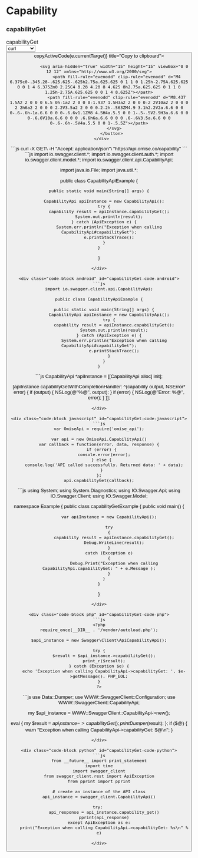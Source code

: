 # Capability


<div style={{ display: 'flex', justifyContent: 'space-between', gap: '1rem' }}>

  <div class="sub-heading" style={{flex: 2}}>
    <h3>capabilityGet</h3>
  </div>
  <div class="code" style={{flex: 2}}>
    <div class="code-container">
      <div class="code-header">capabilityGet</div>
      <div class="code-dropdown">
        <select  onChange={(e) => handleLanguageChange(e.target)}>
          <option value="curl">curl</option><option value="java">java</option><option value="android">android</option><option value="objc">objc</option><option value="javascript">javascript</option><option value="csharp">csharp</option><option value="php">php</option><option value="perl">perl</option><option value="python">python</option>
        </select>
        <button className="copy-btn" onClick={(e) => copyActiveCode(e.currentTarget)} title="Copy to clipboard">

                <svg aria-hidden="true" width="15" height="15" viewBox="0 0 12 12" xmlns="http://www.w3.org/2000/svg">
                  <path fill-rule="evenodd" clip-rule="evenodd" d="M4 6.375c0-.345.28-.625.625-.625h2.75a.625.625 0 1 1 0 1.25h-2.75A.625.625 0 0 1 4 6.375Zm0 2.25C4 8.28 4.28 8 4.625 8h2.75a.625.625 0 1 1 0 1.25h-2.75A.625.625 0 0 1 4 8.625Z"></path>
                  <path fill-rule="evenodd" clip-rule="evenodd" d="M8.437 1.5A2 2 0 0 0 6.5 0h-1a2 2 0 0 0-1.937 1.5H3a2 2 0 0 0-2 2V10a2 2 0 0 0 2 2h6a2 2 0 0 0 2-2V3.5a2 2 0 0 0-2-2h-.563ZM4.9 3.1h2.2V2a.6.6 0 0 0-.6-.6h-1a.6.6 0 0 0-.6.6v1.1ZM8 4.5H4a.5.5 0 0 1-.5-.5V2.9H3a.6.6 0 0 0-.6.6V10a.6.6 0 0 0 .6.6h6a.6.6 0 0 0 .6-.6V3.5a.6.6 0 0 0-.6-.6h-.5V4a.5.5 0 0 1-.5.5Z"></path>
                </svg>
              </button>
      </div>
      
<div class="code-block curl active" id="capabilityGet-code-curl">
```js
curl -X GET\
-H "Accept: application/json"\
"https://api.omise.co/capability"
```
</div>

<div class="code-block java" id="capabilityGet-code-java">
```js
import io.swagger.client.*;
import io.swagger.client.auth.*;
import io.swagger.client.model.*;
import io.swagger.client.api.CapabilityApi;

import java.io.File;
import java.util.*;

public class CapabilityApiExample {

    public static void main(String[] args) {
        
        CapabilityApi apiInstance = new CapabilityApi();
        try {
            capability result = apiInstance.capabilityGet();
            System.out.println(result);
        } catch (ApiException e) {
            System.err.println("Exception when calling CapabilityApi#capabilityGet");
            e.printStackTrace();
        }
    }
}
```
</div>

<div class="code-block android" id="capabilityGet-code-android">
```js
import io.swagger.client.api.CapabilityApi;

public class CapabilityApiExample {

    public static void main(String[] args) {
        CapabilityApi apiInstance = new CapabilityApi();
        try {
            capability result = apiInstance.capabilityGet();
            System.out.println(result);
        } catch (ApiException e) {
            System.err.println("Exception when calling CapabilityApi#capabilityGet");
            e.printStackTrace();
        }
    }
}
```
</div>

<div class="code-block objc" id="capabilityGet-code-objc">
```js
CapabilityApi *apiInstance = [[CapabilityApi alloc] init];

[apiInstance capabilityGetWithCompletionHandler: 
              ^(capability output, NSError* error) {
                            if (output) {
                                NSLog(@"%@", output);
                            }
                            if (error) {
                                NSLog(@"Error: %@", error);
                            }
                        }];
```
</div>

<div class="code-block javascript" id="capabilityGet-code-javascript">
```js
var OmiseApi = require('omise_api');

var api = new OmiseApi.CapabilityApi()
var callback = function(error, data, response) {
  if (error) {
    console.error(error);
  } else {
    console.log('API called successfully. Returned data: ' + data);
  }
};
api.capabilityGet(callback);
```
</div>

<div class="code-block csharp" id="capabilityGet-code-csharp">
```js
using System;
using System.Diagnostics;
using IO.Swagger.Api;
using IO.Swagger.Client;
using IO.Swagger.Model;

namespace Example
{
    public class capabilityGetExample
    {
        public void main()
        {

            var apiInstance = new CapabilityApi();

            try
            {
                capability result = apiInstance.capabilityGet();
                Debug.WriteLine(result);
            }
            catch (Exception e)
            {
                Debug.Print("Exception when calling CapabilityApi.capabilityGet: " + e.Message );
            }
        }
    }
}
```
</div>

<div class="code-block php" id="capabilityGet-code-php">
```js
<?php
require_once(__DIR__ . '/vendor/autoload.php');

$api_instance = new Swagger\Client\ApiCapabilityApi();

try {
    $result = $api_instance->capabilityGet();
    print_r($result);
} catch (Exception $e) {
    echo 'Exception when calling CapabilityApi->capabilityGet: ', $e->getMessage(), PHP_EOL;
}
?>
```
</div>

<div class="code-block perl" id="capabilityGet-code-perl">
```js
use Data::Dumper;
use WWW::SwaggerClient::Configuration;
use WWW::SwaggerClient::CapabilityApi;

my $api_instance = WWW::SwaggerClient::CapabilityApi->new();

eval { 
    my $result = $api_instance->capabilityGet();
    print Dumper($result);
};
if ($@) {
    warn "Exception when calling CapabilityApi->capabilityGet: $@\n";
}
```
</div>

<div class="code-block python" id="capabilityGet-code-python">
```js
from __future__ import print_statement
import time
import swagger_client
from swagger_client.rest import ApiException
from pprint import pprint

# create an instance of the API class
api_instance = swagger_client.CapabilityApi()

try: 
    api_response = api_instance.capability_get()
    pprint(api_response)
except ApiException as e:
    print("Exception when calling CapabilityApi->capabilityGet: %s\n" % e)
```
</div>
     
    </div>
     
  </div>
</div>

